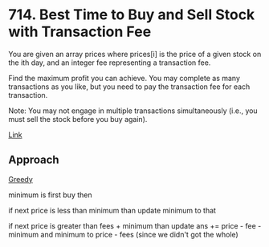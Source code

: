 # 714. Best Time to Buy and Sell Stock with Transaction Fee

You are given an array prices where prices[i] is the price of a given stock on the ith day, and an integer fee representing a transaction fee.

Find the maximum profit you can achieve. You may complete as many transactions as you like, but you need to pay the transaction fee for each transaction.

Note: You may not engage in multiple transactions simultaneously (i.e., you must sell the stock before you buy again).

[Link](https://leetcode.com/problems/best-time-to-buy-and-sell-stock-with-transaction-fee/description/)

## Approach

[Greedy](https://leetcode.com/problems/best-time-to-buy-and-sell-stock-with-transaction-fee/solutions/201603/python-greedy-is-good/)

minimum is first buy then 

if next price is less than minimum than update minimum to that

if next price is greater than fees + minimum than update ans += price - fee - minimum and minimum to price - fees (since we didn't got the whole)